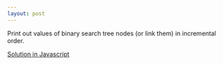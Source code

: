 ```yaml
---
layout: post
---
```

Print out values of binary search tree nodes (or link them) in incremental order.

[Solution in Javascript](http://themworks.com/link-binary-search-tree-nodes-in-order-or-when-recursion-saves-your-bacon/)
